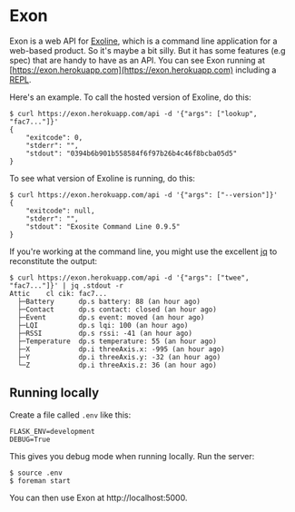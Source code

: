 # Exon

Exon is a web API for [Exoline](https://github.com/exosite/exoline), which is a command line application for a web-based product. So it's maybe a bit silly. But it has some features (e.g spec) that are handy to have as an API. You can see Exon running at [https://exon.herokuapp.com](https://exon.herokuapp.com) including a [REPL](https://exon.herokuapp.com/repl).

Here's an example. To call the hosted version of Exoline, do this:

```
$ curl https://exon.herokuapp.com/api -d '{"args": ["lookup", "fac7..."]}'
{
    "exitcode": 0,
    "stderr": "",
    "stdout": "0394b6b901b558584f6f97b26b4c46f8bcba05d5"
}
```

To see what version of Exoline is running, do this:

```
$ curl https://exon.herokuapp.com/api -d '{"args": ["--version"]}'
{
    "exitcode": null,
    "stderr": "",
    "stdout": "Exosite Command Line 0.9.5"
}
```

If you're working at the command line, you might use the excellent [jq](http://stedolan.github.io/jq/) to reconstitute the output:

```
$ curl https://exon.herokuapp.com/api -d '{"args": ["twee", "fac7..."]}' | jq .stdout -r
Attic    cl cik: fac7...
  ├─Battery      dp.s battery: 88 (an hour ago)
  ├─Contact      dp.s contact: closed (an hour ago)
  ├─Event        dp.s event: moved (an hour ago)
  ├─LQI          dp.s lqi: 100 (an hour ago)
  ├─RSSI         dp.s rssi: -41 (an hour ago)
  ├─Temperature  dp.s temperature: 55 (an hour ago)
  ├─X            dp.i threeAxis.x: -995 (an hour ago)
  ├─Y            dp.i threeAxis.y: -32 (an hour ago)
  └─Z            dp.i threeAxis.z: 36 (an hour ago)
```

## Running locally

Create a file called `.env` like this:

```
FLASK_ENV=development
DEBUG=True
```

This gives you debug mode when running locally. Run the server:

```
$ source .env
$ foreman start
```

You can then use Exon at http://localhost:5000.
